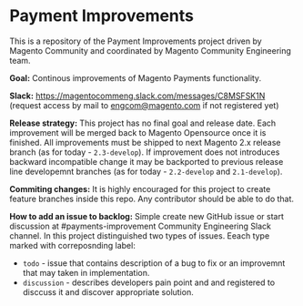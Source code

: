 # Payment Improvements

This is a repository of the Payment Improvements project driven by Magento Community and coordinated by Magento Community Engineering team.

**Goal:** Continous improvements of Magento Payments functionality.

**Slack:** https://magentocommeng.slack.com/messages/C8MSFSK1N (request access by mail to engcom@magento.com if not registered yet)

**Release strategy:** This project has no final goal and release date. Each improvement will be merged back to Magento Opensource once it is finished. All improvements must be shipped to next Magento 2.x release branch (as for today - `2.3-develop`). If improvement does not introduces backward incompatible change it may be backported to previous release line developemnt branches (as for today - `2.2-develop` and `2.1-develop`).

**Commiting changes:** It is highly encouraged for this project to create feature branches inside this repo. Any contributor should be able to do that.

**How to add an issue to backlog:**
Simple create new GitHub issue or start discussion at #payments-improvement Community Engineering Slack channel. In this project distinguished two types of issues. Eeach type marked with correposnding label:
- `todo` - issue that contains description of a bug to fix or an improvemnt that may taken in implementation.
- `discussion` - describes developers pain point and and registered to disccuss it and discover appropriate solution.
